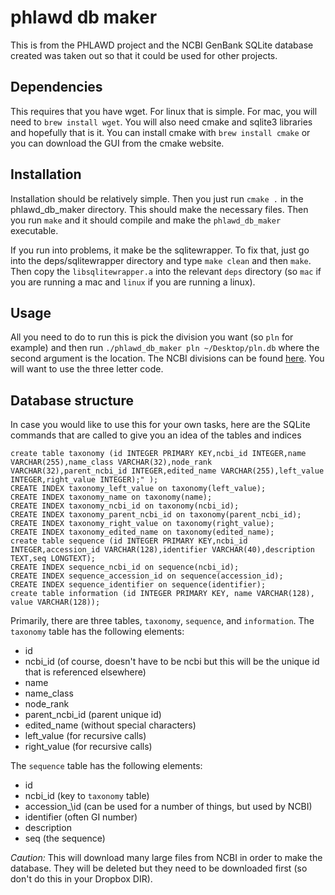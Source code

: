 # phlawd db maker
This is from the PHLAWD project and the NCBI GenBank SQLite database created was taken out so that it could be used for other projects.

## Dependencies
This requires that you have wget. For linux that is simple. For mac, you will need to `brew install wget`. You will also need cmake and sqlite3 libraries and hopefully that is it. You can install cmake with `brew install cmake` or you can download the GUI from the cmake website.

## Installation
Installation should be relatively simple. Then you just run `cmake .` in the phlawd_db_maker directory. This should make the necessary files. Then you run `make` and it should compile and make the `phlawd_db_maker` executable.

If you run into problems, it make be the sqlitewrapper. To fix that, just go into the deps/sqlitewrapper directory and type `make clean` and then `make`. Then copy the `libsqlitewrapper.a` into the relevant `deps` directory (so `mac` if you are running a mac and `linux` if you are running a linux). 

## Usage
All you need to do to run this is pick the division you want (so `pln` for example) and then run
`./phlawd_db_maker pln ~/Desktop/pln.db`
where the second argument is the location. The NCBI divisions can be found [here](https://www.ncbi.nlm.nih.gov/genbank/htgs/divisions/). You will want to use the three letter code. 

## Database structure
In case you would like to use this for your own tasks, here are the SQLite commands that are called to give you an idea of the tables and indices
```
create table taxonomy (id INTEGER PRIMARY KEY,ncbi_id INTEGER,name VARCHAR(255),name_class VARCHAR(32),node_rank VARCHAR(32),parent_ncbi_id INTEGER,edited_name VARCHAR(255),left_value INTEGER,right_value INTEGER);" );
CREATE INDEX taxonomy_left_value on taxonomy(left_value);
CREATE INDEX taxonomy_name on taxonomy(name);
CREATE INDEX taxonomy_ncbi_id on taxonomy(ncbi_id);
CREATE INDEX taxonomy_parent_ncbi_id on taxonomy(parent_ncbi_id);
CREATE INDEX taxonomy_right_value on taxonomy(right_value);
CREATE INDEX taxonomy_edited_name on taxonomy(edited_name);
create table sequence (id INTEGER PRIMARY KEY,ncbi_id INTEGER,accession_id VARCHAR(128),identifier VARCHAR(40),description TEXT,seq LONGTEXT);
CREATE INDEX sequence_ncbi_id on sequence(ncbi_id);
CREATE INDEX sequence_accession_id on sequence(accession_id);
CREATE INDEX sequence_identifier on sequence(identifier);
create table information (id INTEGER PRIMARY KEY, name VARCHAR(128), value VARCHAR(128));
```

Primarily, there are three tables, `taxonomy`, `sequence`, and `information`. The `taxonomy` table has the following elements:
- id
- ncbi_id (of course, doesn't have to be ncbi but this will be the unique id that is referenced elsewhere)
- name
- name\_class 
- node\_rank
- parent\_ncbi\_id (parent unique id)
- edited\_name (without special characters)
- left\_value (for recursive calls)
- right\_value (for recursive calls)

The `sequence` table has the following elements:
- id
- ncbi\_id (key to `taxonomy` table)
- accession_\id (can be used for a number of things, but used by NCBI)
- identifier (often GI number)
- description
- seq (the sequence)

_Caution:_ This will download many large files from NCBI in order to make the database. They will be deleted but they need to be downloaded first (so don't do this in your Dropbox DIR).
